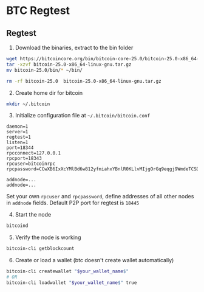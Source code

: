 # BTC Regtest

## Regtest

1. Download the binaries, extract to the bin folder

```sh
wget https://bitcoincore.org/bin/bitcoin-core-25.0/bitcoin-25.0-x86_64-linux-gnu.tar.gz
tar -xzvf bitcoin-25.0-x86_64-linux-gnu.tar.gz
mv bitcoin-25.0/bin/* ~/bin/

rm -rf bitcoin-25.0  bitcoin-25.0-x86_64-linux-gnu.tar.gz
```

2. Create home dir for bitcoin

```sh
mkdir ~/.bitcoin
```

3. Initialize configuration file at `~/.bitcoin/bitcoin.conf`

```
daemon=1
server=1
regtest=1
listen=1
port=18344
rpcconnect=127.0.0.1
rpcport=18343
rpcuser=bitcoinrpc
rpcpassword=CCwXB6IxXcYMlBd6w812yfmiahxYBnlR0KLlvMIjgOrGq9eqgj9WmdeTCSDVo4w9

addnode=...
addnode=...
```

Set your own `rpcuser` and `rpcpassword`, define addresses of all other nodes in `addnode` fields. Default P2P port for regtest is `18445`

4. Start the node

```sh
bitcoind
```

5. Verify the node is working

```sh
bitcoin-cli getblockcount
```

6. Create or load a wallet (btc doesn't create wallet automatically)

```sh
bitcoin-cli createwallet "$your_wallet_name$"
# OR
bitcoin-cli loadwallet "$your_wallet_name$" true
```